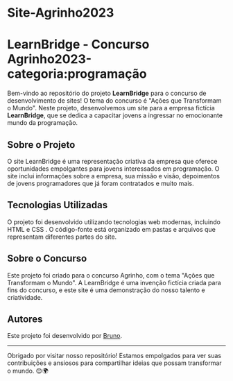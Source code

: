 # Site-Agrinho2023

# LearnBridge - Concurso Agrinho2023-categoria:programação

Bem-vindo ao repositório do projeto **LearnBridge** para o concurso de desenvolvimento de sites! O tema do concurso é "Ações que Transformam o Mundo". Neste projeto, desenvolvemos um site para a empresa fictícia **LearnBridge**, que se dedica a capacitar jovens a ingressar no emocionante mundo da programação.

## Sobre o Projeto

O site LearnBridge é uma representação criativa da empresa que oferece oportunidades empolgantes para jovens interessados em programação. O site inclui informações sobre a empresa, sua missão e visão, depoimentos de jovens programadores que já foram contratados e muito mais.

## Tecnologias Utilizadas

O projeto foi desenvolvido utilizando tecnologias web modernas, incluindo HTML e CSS . O código-fonte está organizado em pastas e arquivos que representam diferentes partes do site.

## Sobre o Concurso

Este projeto foi criado para o concurso Agrinho, com o tema "Ações que Transformam o Mundo". A LearnBridge é uma invenção fictícia criada para fins do concurso, e este site é uma demonstração do nosso talento e criatividade.

## Autores

Este projeto foi desenvolvido por [Bruno](https://github.com/BrunoSantos37).

---

Obrigado por visitar nosso repositório! Estamos empolgados para ver suas contribuições e ansiosos para compartilhar ideias que possam transformar o mundo. 😊🌍







